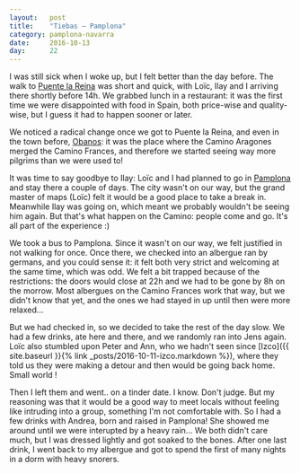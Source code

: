 ```yaml
---
layout:   post
title:    "Tiebas — Pamplona"
category: pamplona-navarra
date:     2016-10-13
day:      22
---
```


I was still sick when I woke up, but I felt better than the day before. The walk to [Puente la Reina](https://www.google.fr/maps/place/31100+Puente+la+Reina,+Navarre,+Espagne/@42.6719683,-1.8179815,16z/data=!3m1!4b1!4m5!3m4!1s0xd50879512bb724d:0x689d5755efe787f6!8m2!3d42.6722761!4d-1.8136024?hl=fr) was short and quick, with Loïc, Ilay and I arriving there shortly before 14h. We grabbed lunch in a restaurant: it was the first time we were disappointed with food in Spain, both price-wise and quality-wise, but I guess it had to happen sooner or later.

We noticed a radical change once we got to Puente la Reina, and even in the town before, [Obanos](https://www.google.fr/maps/place/31151+Obanos,+Navarre,+Espagne/@42.681341,-1.791295,16z/data=!3m1!4b1!4m5!3m4!1s0xd50863174546add:0xc1c2dc8ebfdae794!8m2!3d42.6802901!4d-1.7867374?hl=fr): it was the place where the Camino Aragones merged the Camino Frances, and therefore we started seeing way more pilgrims than we were used to!

It was time to say goodbye to Ilay: Loïc and I had planned to go in [Pamplona](https://www.google.fr/maps/place/Pampelune,+Navarre,+Espagne/@42.8158236,-1.685041,13z/data=!3m1!4b1!4m5!3m4!1s0xd50928ba31965c7:0x4e6e903632cb2e90!8m2!3d42.8125292!4d-1.6457605?hl=fr) and stay there a couple of days. The city wasn't on our way, but the grand master of maps (Loïc) felt it would be a good place to take a break in. Meanwhile Ilay was going on, which meant we probably wouldn't be seeing him again. But that's what happen on the Camino: people come and go. It's all part of the experience :)

We took a bus to Pamplona. Since it wasn't on our way, we felt justified in not walking for once. Once there, we checked into an albergue ran by germans, and you could sense it: it felt both very strict and welcoming at the same time, which was odd. We felt a bit trapped because of the restrictions: the doors would close at 22h and we had to be gone by 8h on the morrow. Most albergues on the Camino Frances work that way, but we didn't know that yet, and the ones we had stayed in up until then were more relaxed...

But we had checked in, so we decided to take the rest of the day slow. We had a few drinks, ate here and there, and we randomly ran into Jens again. Loïc also stumbled upon Peter and Ann, who we hadn't seen since [Izco]({{ site.baseurl }}{% link _posts/2016-10-11-izco.markdown %}), where they told us they were making a detour and then would be going back home. Small world !

Then I left them and went.. on a tinder date. I know. Don't judge. But my reasoning was that it would be a good way to meet locals without feeling like intruding into a group, something I'm not comfortable with. So I had a few drinks with Andrea, born and raised in Pamplona! She showed me around until we were interupted by a heavy rain... We both didn't care much, but I was dressed lightly and got soaked to the bones. After one last drink, I went back to my  albergue and got to spend the first of many nights in a dorm with heavy snorers.
